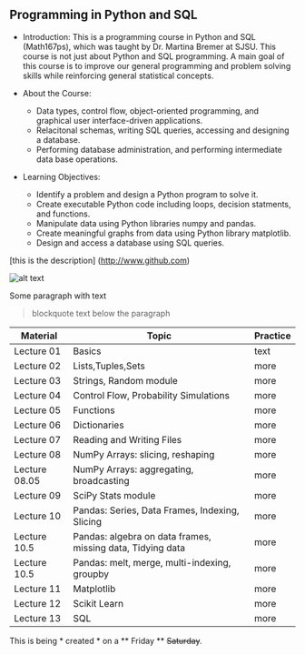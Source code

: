 ## Programming in Python and SQL 

- Introduction: This is a programming course in Python and SQL (Math167ps), which was taught by Dr. Martina Bremer at SJSU. This course is not just about Python and SQL programming. A main goal of this course is to improve our general programming and problem solving skills while reinforcing general statistical concepts.

- About the Course: 
  - Data types, control flow, object-oriented programming, and graphical user interface-driven applications. 
  - Relacitonal schemas, writing SQL queries, accessing and designing a database.
  - Performing database administration, and performing intermediate data base operations.

- Learning Objectives: 
  - Identify a problem and design a Python program to solve it.
  - Create executable Python code including loops, decision statments, and functions.
  - Manipulate data using Python libraries numpy and pandas.
  - Create meaningful graphs from data using Python library matplotlib.
  - Design and access a database using SQL queries.

    
[this is the description] (http://www.github.com)

![alt text](http://picsum.photos/200/200)

Some paragraph with text
> blockquote text below the paragraph

| Material | Topic | Practice |
| --- | --- | --- |
| Lecture 01 | Basics | text |
| Lecture 02 | Lists,Tuples,Sets | more |
| Lecture 03 | Strings, Random module | more |
| Lecture 04 | Control Flow, Probability Simulations | more |
| Lecture 05 | Functions | more |
| Lecture 06 | Dictionaries | more |
| Lecture 07 | Reading and Writing Files | more |
| Lecture 08 | NumPy Arrays: slicing, reshaping | more |
| Lecture 08.05 | NumPy Arrays: aggregating, broadcasting | more |
| Lecture 09 | SciPy Stats module | more |
| Lecture 10 | Pandas: Series, Data Frames, Indexing, Slicing | more |
| Lecture 10.5 | Pandas: algebra on data frames, missing data, Tidying data | more |
| Lecture 10.5 | Pandas: melt, merge, multi-indexing, groupby | more |
| Lecture 11 | Matplotlib | more |
| Lecture 12 | Scikit Learn | more |
| Lecture 13 | SQL | more |

This is being * created * on a ** Friday ** ~~Saturday~~.
